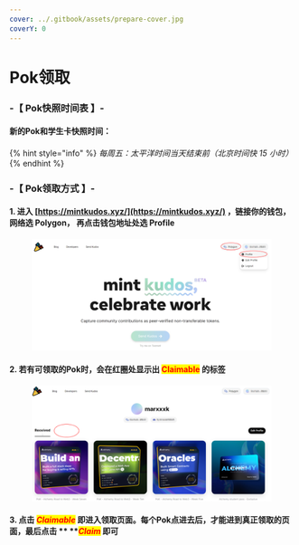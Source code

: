 ```yaml
---
cover: ../.gitbook/assets/prepare-cover.jpg
coverY: 0
---
```


# Pok领取

### -【 Pok快照时间表 】-

#### &#x20;       新的Pok和学生卡快照时间：

{% hint style="info" %}
_每周五：太平洋时间当天结束前（北京时间快 15 小时）_
{% endhint %}



### -【 Pok领取方式 】-

#### &#x20;       1. 进入 [https://mintkudos.xyz/](https://mintkudos.xyz/) ，链接你的钱包，网络选 Polygon， 再点击钱包地址处选 Profile

<figure><img src="../.gitbook/assets/image (22).png" alt=""><figcaption></figcaption></figure>

#### &#x20;       2. 若有可领取的Pok时，会在红圈处显示出 <mark style="color:red;">Claimable</mark> 的标签

<figure><img src="../.gitbook/assets/image (1) (2).png" alt=""><figcaption></figcaption></figure>

#### &#x20;       3. 点击 _<mark style="color:red;">**Claimable**</mark>_ 即进入领取页面。每个Pok点进去后，才能进到真正领取的页面，最后点击 ** **_<mark style="color:red;">**Claim**</mark>_ 即可

